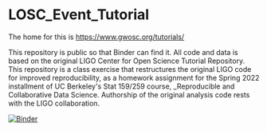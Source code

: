 # LOSC_Event_Tutorial

The home for this is https://www.gwosc.org/tutorials/

This repository is public so that Binder can find it. All code and data is based on the original LIGO Center for Open Science Tutorial Repository. This repository is a class exercise that restructures the original LIGO code for improved reproducibility, as a homework assignment for the Spring 2022 installment of UC Berkeley's Stat 159/259 course, _Reproducible and Collaborative Data Science. Authorship of the original analysis code rests with the LIGO collaboration.

[![Binder](https://mybinder.org/badge_logo.svg)](https://mybinder.org/v2/gh/UCB-stat-159-s23/hw02-Jhartanto30.git/HEAD?labpath=LOSC_Event_tutorial.ipynb)
